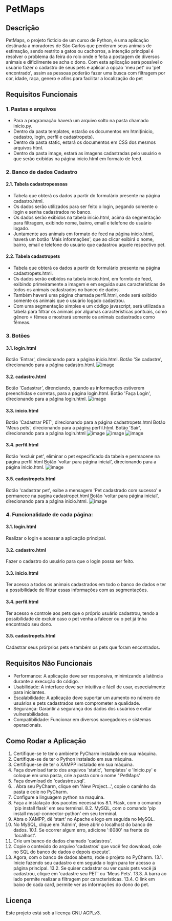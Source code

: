 # PetMaps

## Descrição

PetMaps, o projeto fictício de um curso de Python, é uma aplicação destinada a moradores de São Carlos que perderam seus animais de estimação, sendo restrito a gatos ou cachorros, a intenção principal é resolver o problema da feira do rolo onde é feita a postagem de diversos animais e dificilmente se acha o dono. Com esta aplicação será possível o usuário fazer o cadastro de seus pets e aplicar a opção 'meu pet' ou 'pet encontrado', assim as pessoas poderão fazer uma busca com filtragem por cor, idade, raça, genero e afins para facilitar a localização do pet

## Requisitos Funcionais

### 1. Pastas e arquivos
  - Para a programação haverá um arquivo solto na pasta chamado inicio.py.
  - Dentro da pasta templates, estarão os documentos em html(inicio, cadastro, login, perfil e cadastropets).
  - Dentro da pasta static, estará os documentos em CSS dos mesmos arquivos html.
  - Dentro da pasta image, estará as imagens cadastradas pelo usuário e que serão exibidas na página inicio.html em formato de feed.

### 2. Banco de dados Cadastro
  #### 2.1. Tabela cadastropessoas
   - Tabela que obterá os dados a partir do formulário presente na página cadastro.html.
   - Os dados serão utilizados para ser feito o login, pegando somente o login e senha cadastrados no banco.
   - Os dados serão exibidos na tabela inicio.html, acima da segmentação para filtragem, exibindo nome, bairro, email e telefone do usuário logado.
   - Juntamente aos animais em formato de feed na página inicio.html, haverá um botão 'Mais informações', que ao clicar exibirá o nome, bairro, email e telefone do usuário que cadastrou aquele respectivo pet.
  #### 2.2. Tabela cadastropets
   - Tabela que obterá os dados a partir do formulário presente na página cadastropets.html.
   - Os dados serão exibidos na tabela inicio.html, em formto de feed, exibindo primeiramente a imagem e em seguida suas características de todos os animais cadastrados no banco de dados.
   - Também haverá uma página chamada perfil.html, onde será exibido somente os animais que o usuário logado cadastrou.
   - Com uma segmentação simples e um código javascript, será utilizada a tabela para filtrar os animais por algumas características pontuais, como gênero = fêmea e mostrará somente os animais cadastrados como fêmeas.
     

### 3. Botões
  #### 3.1. login.html
   Botão 'Entrar', direcionando para a página inicio.html.
   Botão 'Se cadastre', direcionando para a página cadastro.html.
  ![image](https://github.com/juliaOdias/Projeto_Integrador/assets/130238194/d5ecc540-8ba8-4cbc-85e9-59d6ed138e3f)


  #### 3.2. cadastro.html
   Botão 'Cadastrar', direnciando, quando as informações estiverem preenchidas e corretas, para a página login.html.
   Botão 'Faça Login', direcionando para a página login.html.
   ![image](https://github.com/juliaOdias/Projeto_Integrador/assets/130238194/4bd4695c-5d6f-4cb6-b026-995434476c53)

  #### 3.3. inicio.html
   Botão 'Cadastrar PET', direcionando para a página cadastropets.html
   Botão 'Meus pets', direcionando para a página perfil.html.
   Botão 'Sair', direcionando para a página login.html
   ![image](https://github.com/juliaOdias/Projeto_Integrador/assets/130238194/606d8b69-5cdc-4603-b8ca-10e3d1c7099d)
   ![image](https://github.com/juliaOdias/Projeto_Integrador/assets/130238194/621f9b6d-8492-4bd0-9b64-2d3adaeebc5f)
   ![image](https://github.com/juliaOdias/Projeto_Integrador/assets/130238194/a50d4da4-5778-47e4-aef9-bb442a99aa1a)





  #### 3.4. perfil.html
   Botão 'excluir pet', eliminar o pet especificado da tabela e permacene na página perfil.html
   Botão 'voltar para página inicial', direcionando para a página inicio.html.
   ![image](https://github.com/juliaOdias/Projeto_Integrador/assets/130238194/997c1ced-08cd-48f8-880b-46b46aa6610d)



  #### 3.5. cadastropets.html
   Botão 'cadastrar pet', exibe a mensagem 'Pet cadastrado com sucesso' e permanece na pagina cadastropet.html
   Botão 'voltar para página inicial', direcionando para a página inicio.html.
   ![image](https://github.com/juliaOdias/Projeto_Integrador/assets/130238194/67173a2e-efcd-4d74-acf4-86e9dca9c36c)

  

### 4. Funcionalidade de cada página:
   #### 3.1. login.html
   Realizar o login e acessar a aplicação principal.
  #### 3.2. cadastro.html
   Fazer o cadastro do usuário para que o login possa ser feito.
  #### 3.3. inicio.html
   Ter acesso a todos os animais cadastrados em todo o banco de dados e ter a possibilidade de filtrar essas informações com as segmentações.
  #### 3.4. perfil.html
   Ter acesso e controle aos pets que o próprio usuário cadastrou, tendo a possibilidade de excluir caso o pet venha a falecer ou o pet já tnha encontrado seu dono.
  #### 3.5. cadastropets.html
   Cadastrar seus prórprios pets e também os pets que foram encontrados.

## Requisitos Não Funcionais
- Performance: A aplicação deve ser responsiva, minimizando a latência durante a execução do código.
- Usabilidade: A interface deve ser intuitiva e fácil de usar, especialmente para iniciantes.
- Escalabilidade: A aplicação deve suportar um aumento no número de usuários e pets cadastrados sem comprometer a qualidade.
- Segurança: Garantir a segurança dos dados dos usuários e evitar vulnerabilidades.
- Compatibilidade: Funcionar em diversos navegadores e sistemas operacionais.


## Como Rodar a Aplicação
1. Certifique-se te ter o ambiente PyCharm instalado em sua máquina.
2. Certifique-se de ter o Python instalado em sua máquina.
3. Certifique-se de ter o XAMPP instalado em sua máquina.
4. Faça download tanto dos arquivos 'static', 'templates' e 'Inicio.py' e coloque em uma pasta, crie a pasta com o nome ' PetMaps'
5. Faça download do 'cadastros.sql'.
6. . Abra seu PyCharm, clique em 'New Project...', copie o caminho da pasta e cole no PyCharm.
7. Configure a linguagem python na maquina.
8. Faça a instalação dos pacotes necessários
    8.1. Flask, com o comando 'pip install flask' em seu terminal.
    8.2. MySQL, com o comando 'pip install mysql-connector-python' em seu terminal.
9. Abra o XAMPP, dê 'start' no Apache e logo em seguida no MySQL.
10. No MySQL, clique em 'Admin', deve abrir o localhost do banco de dados.
    10.1. Se ocorrer algum erro, adicione ':8080' na frente do 'localhost'.
11. Crie um banco de dados chamado 'cadastros'.
12. Copie o conteúdo do arquivo 'cadastros' que você fez download, cole no SQL do banco de dados e depois execute'.
13. Agora, com o banco de dados aberto, rode o projeto no PyCharm.
    13.1. Inicie fazendo seu cadastro e em seguida o login para ter acesso a página principal.
    13.2. Se quiser cadastrar ou ver quais pets você já cadastrou, clique em 'cadastre seu PET' ou 'Meus Pets'.
    13.3. A barra ao lado permite realizar a filtragem por características.
    13.4. O link em baixo de cada card, permite ver as informações do dono do pet.


## Licença

Este projeto está sob a licença GNU AGPLv3.
